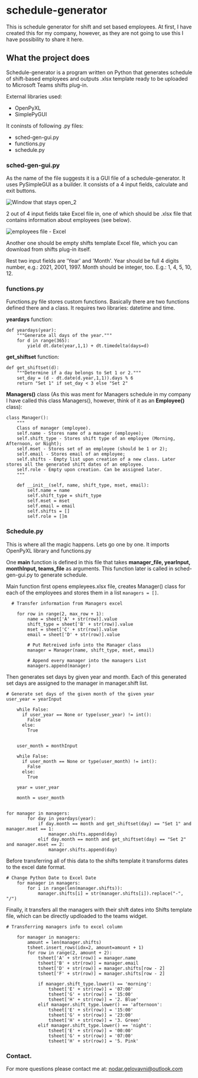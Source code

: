 # schedule-generator
This is schedule generator for shift and set based employees. At first, I have created this for my company, however, as they are not going to use this I have possibility to share it here. 


## What the project does
Schedule-generator is a program written on Python that generates schedule of shift-based employees and outputs .xlsx template ready to be uploaded to Microsoft Teams shifts plug-in. 

External libraries used:
* OpenPyXL
* SimplePyGUI

It coninsts of following .py files:
* sched-gen-gui.py
* functions.py
* schedule.py

### sched-gen-gui.py
As the name of the file suggests it is a GUI file of a schedule-generator. It uses PySimpleGUI as a builder. It consists of a 4 input fields, calculate and exit buttons. 

![Window that stays open_2](https://user-images.githubusercontent.com/6499479/129483141-c467c628-f25f-4d7a-bc30-8fa2af49ed49.jpg)


2 out of 4 input fields take Excel file in, one of which should be .xlsx file that contains information about employees (see below).

![employees file - Excel](https://user-images.githubusercontent.com/6499479/129481895-3f9b8215-cd09-4404-82a4-79d33aff0fac.jpg)

Another one should be empty shifts template Excel file, which you can download from shifts plug-in itself. 

Rest two input fields are 'Year' and 'Month'. Year should be full 4 digits number, e.g.: 2021, 2001, 1997. Month should be integer, too. E.g.: 1, 4, 5, 10, 12.

### functions.py
Functions.py file stores custom functions. Basically there are two functions defined there and a class. It requires two libraries: datetime and time. 

**yeardays** function:
```
def yeardays(year):
    """Generate all days of the year."""
    for d in range(365):
        yield dt.date(year,1,1) + dt.timedelta(days=d)
```

**get_shiftset** function:
```
def get_shiftset(d):
    """Determine if a day belongs to Set 1 or 2."""
    set_day = (d - dt.date(d.year,1,1)).days % 6
    return "Set 1" if set_day < 3 else "Set 2"
```

**Managers()** class (As this was ment for Managers schedule in my company I have called this class Managers(), however, think of it as an **Employee()** class):
```
class Manager():
    """
    Class of manager (employee).
    self.name - Stores name of a manager (employee);
    self.shift_type - Stores shift type of an employee (Morning, Afternoon, or Night);
    self.mset - Stores set of an employee (should be 1 or 2);
    self.email - Stores email of an employee;
    self.shifts - Empty list upon creation of a new class. Later stores all the generated shift dates of an employee.
    self.role - Empty upon creation. Can be assigned later.
    """

    def __init__(self, name, shift_type, mset, email):
        self.name = name
        self.shift_type = shift_type
        self.mset = mset
        self.email = email
        self.shifts = []
        self.role = []m
```

### Schedule.py
This is where all the magic happens. Lets go one by one. It imports OpenPyXL library and functions.py

One **main** function is defined in this file that takes **manager_file, yearInput, monthInput, teams_file** as arguments. This function later is called in sched-gen-gui.py to generate schedule.

Main function first opens empleyees.xlsx file, creates Manager() class for each of the employees and stores them in a list `managers = []`. 

```
  # Transfer information from Managers excel

    for row in range(2, max_row + 1):
        name = sheet['A' + str(row)].value
        shift_type = sheet['B' + str(row)].value
        mset = sheet['C' + str(row)].value
        email = sheet['D' + str(row)].value

        # Put Retreived info into the Manager class
        manager = Manager(name, shift_type, mset, email)

        # Append every manager into the managers List
        managers.append(manager)
```

Then generates set days by given year and month. Each of this generated set days are assigned to the manager in manager.shift list. 

```
# Generate set days of the given month of the given year
user_year = yearInput

    while False:
      if user_year == None or type(user_year) != int():
        False
      else:
        True


    user_month = monthInput

    while False:
      if user_month == None or type(user_month) != int():
        False
      else:
        True

    year = user_year

    month = user_month
    
    
for manager in managers:
        for day in yeardays(year):
            if day.month == month and get_shiftset(day) == "Set 1" and manager.mset == 1:
                manager.shifts.append(day)
            elif day.month == month and get_shiftset(day) == "Set 2" and manager.mset == 2:
                manager.shifts.append(day)
```

Before transferring all of this data to the shifts template it transforms dates to the excel date format. 

```
# Change Python Date to Excel Date
    for manager in managers:
        for i in range(len(manager.shifts)):
            manager.shifts[i] = str(manager.shifts[i]).replace("-", "/")
```

Finally, it transfers all the managers with their shift dates into Shifts template file, which can be directly updloaded to the teams widget. 

```
# Transferring managers info to excel column

    for manager in managers:
        amount = len(manager.shifts)
        tsheet.insert_rows(idx=2, amount=amount + 1)
        for row in range(2, amount + 2):
            tsheet['A' + str(row)] = manager.name
            tsheet['B' + str(row)] = manager.email
            tsheet['D' + str(row)] = manager.shifts[row - 2]
            tsheet['F' + str(row)] = manager.shifts[row - 2]

            if manager.shift_type.lower() == 'morning':
                tsheet['E' + str(row)] = '07:00'
                tsheet['G' + str(row)] = '15:00'
                tsheet['H' + str(row)] = '2. Blue'
            elif manager.shift_type.lower() == 'afternoon':
                tsheet['E' + str(row)] = '15:00'
                tsheet['G' + str(row)] = '23:00'
                tsheet['H' + str(row)] = '3. Green'
            elif manager.shift_type.lower() == 'night':
                tsheet['E' + str(row)] = '00:00'
                tsheet['G' + str(row)] = '07:00'
                tsheet['H' + str(row)] = '5. Pink'
```

### Contact. 
For more questions please contact me at: nodar.gelovavni@outlook.com
